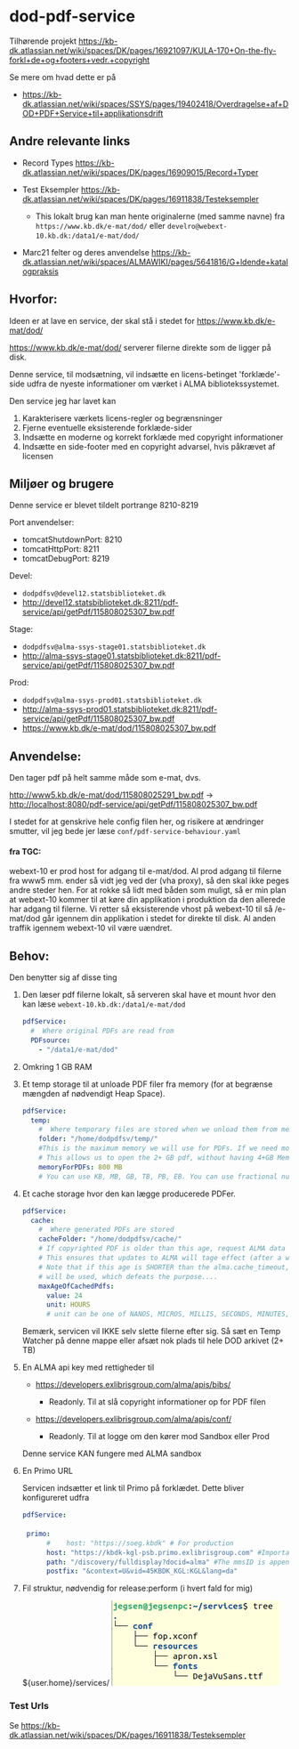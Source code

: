 dod-pdf-service
==================

Tilhørende projekt <https://kb-dk.atlassian.net/wiki/spaces/DK/pages/16921097/KULA-170+On-the-fly-forkl+de+og+footers+vedr.+copyright>

Se mere om hvad dette er på
* <https://kb-dk.atlassian.net/wiki/spaces/SSYS/pages/19402418/Overdragelse+af+DOD+PDF+Service+til+applikationsdrift>



Andre relevante links
-----------------------

* Record Types <https://kb-dk.atlassian.net/wiki/spaces/DK/pages/16909015/Record+Typer>

* Test Eksempler <https://kb-dk.atlassian.net/wiki/spaces/DK/pages/16911838/Testeksempler>
    * This lokalt brug kan man hente originalerne (med samme navne) fra `https://www.kb.dk/e-mat/dod/` eller `develro@webext-10.kb.dk:/data1/e-mat/dod/`
    
* Marc21 felter og deres anvendelse <https://kb-dk.atlassian.net/wiki/spaces/ALMAWIKI/pages/5641816/G+ldende+katalogpraksis>



Hvorfor:
--------

Ideen er at lave en service, der skal stå i stedet for <https://www.kb.dk/e-mat/dod/>

<https://www.kb.dk/e-mat/dod/> serverer filerne direkte som de ligger på disk.

Denne service, til modsætning, vil indsætte en licens-betinget 'forklæde'-side udfra de nyeste informationer om værket i ALMA bibliotekssystemet.

Den service jeg har lavet kan

1. Karakterisere værkets licens-regler og begrænsninger
2. Fjerne eventuelle eksisterende forklæde-sider
3. Indsætte en moderne og korrekt forklæde med copyright informationer
4. Indsætte en side-footer med en copyright advarsel, hvis påkrævet af licensen


Miljøer og brugere
------------------
Denne service er blevet tildelt portrange 8210-8219

Port anvendelser:
* tomcatShutdownPort: 8210
* tomcatHttpPort: 8211
* tomcatDebugPort: 8219

Devel:
* `dodpdfsv@devel12.statsbiblioteket.dk`
* <http://devel12.statsbiblioteket.dk:8211/pdf-service/api/getPdf/115808025307_bw.pdf>

Stage:
* `dodpdfsv@alma-ssys-stage01.statsbiblioteket.dk`
* <http://alma-ssys-stage01.statsbiblioteket.dk:8211/pdf-service/api/getPdf/115808025307_bw.pdf>

Prod:
* `dodpdfsv@alma-ssys-prod01.statsbiblioteket.dk`
* <http://alma-ssys-prod01.statsbiblioteket.dk:8211/pdf-service/api/getPdf/115808025307_bw.pdf>
* <https://www.kb.dk/e-mat/dod/115808025307_bw.pdf>



Anvendelse:
-----------
Den tager pdf på helt samme måde som e-mat, dvs.

<http://www5.kb.dk/e-mat/dod/115808025291_bw.pdf>
->
<http://localhost:8080/pdf-service/api/getPdf/115808025307_bw.pdf>

I stedet for at genskrive hele config filen her, og risikere at ændringer smutter, vil jeg bede jer læse `conf/pdf-service-behaviour.yaml`

#### fra TGC:

webext-10 er prod host for adgang til e-mat/dod. Al prod adgang til filerne fra www5 mm. ender så vidt jeg ved der (vha proxy), så den skal ikke peges andre steder hen. For at rokke så lidt med båden som muligt, så er min plan at webext-10 kommer til at køre din applikation i produktion da den allerede har adgang til filerne. Vi retter så eksisterende vhost på webext-10 til så /e-mat/dod går igennem din applikation i stedet for direkte til disk. Al anden traffik igennem webext-10 vil være uændret.


Behov:
------
Den benytter sig af disse ting

1. Den læser pdf filerne lokalt, så serveren skal have et mount hvor den kan læse
   `webext-10.kb.dk:/data1/e-mat/dod`
    ```yaml
    pdfService:
      #  Where original PDFs are read from
      PDFsource:
        - "/data1/e-mat/dod"
    ```

2. Omkring 1 GB RAM
 
3. Et temp storage til at unloade PDF filer fra memory (for at begrænse mængden af nødvendigt Heap Space).  
    ```yaml
    pdfService:
      temp:
        #  Where temporary files are stored when we unload them from memopry
        folder: "/home/dodpdfsv/temp/"
        #This is the maximum memory we will use for PDFs. If we need more memory, we will use temp files in the folder above
        # This allows us to open the 2+ GB pdf, without having 4+GB Memory just for this
        memoryForPDFs: 800 MB 
        # You can use KB, MB, GB, TB, PB, EB. You can use fractional numbers, like 4.5MB. Space between number and unit is optional
    ```

4. Et cache storage hvor den kan lægge producerede PDFer.
    ```yaml
    pdfService:
      cache:
        #  Where generated PDFs are stored
        cacheFolder: "/home/dodpdfsv/cache/"
        # If copyrighted PDF is older than this age, request ALMA data and create it again
        # This ensures that updates to ALMA will tage effect (after a while)
        # Note that if this age is SHORTER than the alma.cache_timeout, the cached ALMA record
        # will be used, which defeats the purpose....
        maxAgeOfCachedPdfs:
          value: 24
          unit: HOURS
          # unit can be one of NANOS, MICROS, MILLIS, SECONDS, MINUTES, HOURS, HALF_DAYS
    ```
    Bemærk, servicen vil IKKE selv slette filerne efter sig. Så sæt en Temp Watcher på denne mappe eller afsæt nok plads til hele DOD arkivet (2+ TB)

5. En ALMA api key med rettigheder til

   * <https://developers.exlibrisgroup.com/alma/apis/bibs/>
     * Readonly. Til at slå copyright informationer op for PDF filen

   * <https://developers.exlibrisgroup.com/alma/apis/conf/>
     * Readonly. Til at logge om den kører mod Sandbox eller Prod

    Denne service KAN fungere med ALMA sandbox

6. En Primo URL
    
    Servicen indsætter et link til Primo på forklædet. Dette bliver konfigureret udfra
    
    ```yaml
    pdfService:
    
     primo:
          #    host: "https://soeg.kbdk" # For production
          host: "https://kbdk-kgl-psb.primo.exlibrisgroup.com" #Important, do not have double / between host and path
          path: "/discovery/fulldisplay?docid=alma" #The mmsID is appended here
          postfix: "&context=U&vid=45KBDK_KGL:KGL&lang=da"
    ```
7. Fil struktur, nødvendig for release:perform (i hvert fald for mig)

    ${user.home}/services/
    ![img.png](img.png)



### Test Urls

Se <https://kb-dk.atlassian.net/wiki/spaces/DK/pages/16911838/Testeksempler>


